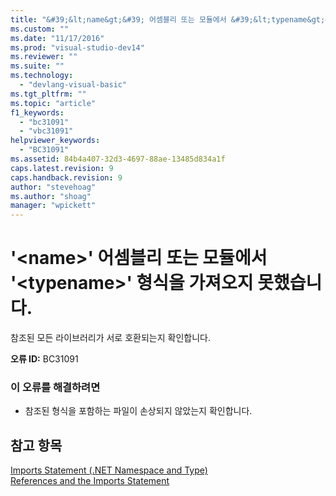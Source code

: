 ```yaml
---
title: "&#39;&lt;name&gt;&#39; 어셈블리 또는 모듈에서 &#39;&lt;typename&gt;&#39; 형식을 가져오지 못했습니다. | Microsoft Docs"
ms.custom: ""
ms.date: "11/17/2016"
ms.prod: "visual-studio-dev14"
ms.reviewer: ""
ms.suite: ""
ms.technology: 
  - "devlang-visual-basic"
ms.tgt_pltfrm: ""
ms.topic: "article"
f1_keywords: 
  - "bc31091"
  - "vbc31091"
helpviewer_keywords: 
  - "BC31091"
ms.assetid: 84b4a407-32d3-4697-88ae-13485d834a1f
caps.latest.revision: 9
caps.handback.revision: 9
author: "stevehoag"
ms.author: "shoag"
manager: "wpickett"
---
```

# &#39;&lt;name&gt;&#39; 어셈블리 또는 모듈에서 &#39;&lt;typename&gt;&#39; 형식을 가져오지 못했습니다.
참조된 모든 라이브러리가 서로 호환되는지 확인합니다.  
  
 **오류 ID:** BC31091  
  
### 이 오류를 해결하려면  
  
-   참조된 형식을 포함하는 파일이 손상되지 않았는지 확인합니다.  
  
## 참고 항목  
 [Imports Statement \(.NET Namespace and Type\)](../Topic/Imports%20Statement%20\(.NET%20Namespace%20and%20Type\).md)   
 [References and the Imports Statement](../Topic/References%20and%20the%20Imports%20Statement%20\(Visual%20Basic\).md)